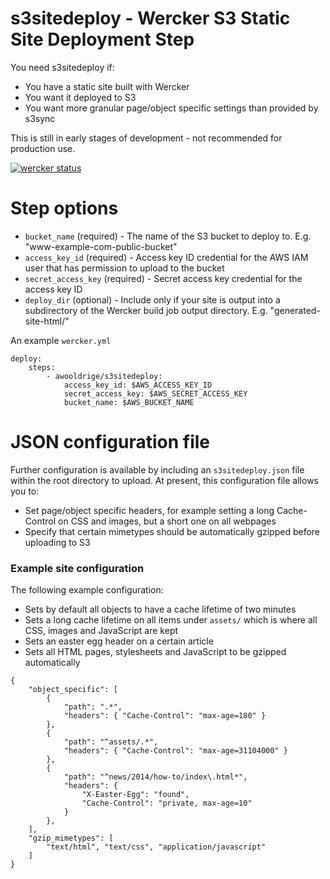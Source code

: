 # s3sitedeploy - Wercker S3 Static Site Deployment Step
You need s3sitedeploy if:

* You have a static site built with Wercker
* You want it deployed to S3
* You want more granular page/object specific settings than provided by s3sync

This is still in early stages of development - not recommended for production use.

[![wercker status](https://app.wercker.com/status/37c8b18803f5556d6b9434c49d9a0aee/m/master "wercker status")](https://app.wercker.com/project/bykey/37c8b18803f5556d6b9434c49d9a0aee)

# Step options

 * `bucket_name` (required) - The name of the S3 bucket to deploy to. E.g. "www-example-com-public-bucket"
 * `access_key_id` (required) - Access key ID credential for the AWS IAM user that  has permission to upload to the bucket
 * `secret_access_key` (required) - Secret access key credential for the access key ID
 * `deploy_dir` (optional) - Include only if your site is output into a subdirectory of the Wercker build job output directory. E.g. "generated-site-html/"

An example `wercker.yml`

    deploy:
        steps:
            - awooldrige/s3sitedeploy:
                access_key_id: $AWS_ACCESS_KEY_ID
                secret_access_key: $AWS_SECRET_ACCESS_KEY
                bucket_name: $AWS_BUCKET_NAME


# JSON configuration file
Further configuration is available by including an `s3sitedeploy.json` file within the root directory to upload. At present, this configuration file allows you to:

 * Set page/object specific headers, for example setting a long Cache-Control on CSS and images, but a short one on all webpages
 * Specify that certain mimetypes should be automatically gzipped before uploading to S3


### Example site configuration
The following example configuration:

 * Sets by default all objects to have a cache lifetime of two minutes
 * Sets a long cache lifetime on all items under `assets/` which is where all CSS, images and JavaScript are kept
 * Sets an easter egg header on a certain article
 * Sets all HTML pages, stylesheets and JavaScript to be gzipped automatically

```
{
    "object_specific": [
        {
            "path": ".*",
            "headers": { "Cache-Control": "max-age=180" }
        },
        {
            "path": "^assets/.*",
            "headers": { "Cache-Control": "max-age=31104000" }
        },
        {
            "path": "^news/2014/how-to/index\.html*",
            "headers": {
                "X-Easter-Egg": "found",
                "Cache-Control": "private, max-age=10"
            }
        },
    ],
    "gzip_mimetypes": [
        "text/html", "text/css", "application/javascript"
    ]
}
```
